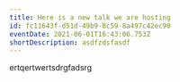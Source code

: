 ```yaml
---
title: Here is a new talk we are hosting
id: fc11643f-d51d-49b9-8c59-8a497c42ec90
eventDate: 2021-06-01T16:43:06.753Z
shortDescription: asdfzdsfasdf
---
```

ertqertwertsdrgfadsrg